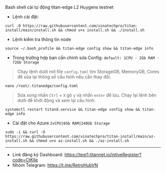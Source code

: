 Bash shell cài tự động titan-edge L2 Huygens testnet
- Lệnh cài đặt:
```
curl -O https://raw.githubusercontent.com/vinatechpro/titan-install/main/install.sh && chmod u+x install.sh && ./install.sh
```
- Lệnh kiểm tra thông tin node
```
source ~/.bash_profile && titan-edge config show && titan-edge info
```
- Trong trường hợp bạn cần chỉnh sửa Config: `default: 1CPU - 2Gb RAM - 72Gb Storage` 
> Chạy lệnh dưới mở file `config.toml` tìm StorageGB, MemoryGB, Cores để sửa lại thông số cấu hình nếu cần thay đổi.

```
nano /root/.titanedge/config.toml
```
> Sửa xong nhấn `Ctrl` + `X` gõ `y` và nhấn `enter` để lưu.
> Chạy lại lệnh bên dưới để khởi động và xem lại cấu hình.
```
systemctl restart titand.service && titan-edge config show && titan-edge info
```
- Cài đặt cho Azure `2vCPU|6Gb RAM|240Gb Storage`
```
sudo -i && curl -O https://raw.githubusercontent.com/vinatechpro/titan-install/main/az-install.sh && chmod u+x az-install.sh && ./az-install.sh
```
------------
- Link đăng ký Dashboard: https://test1.titannet.io/intiveRegister?code=CtKlIe
- Nhóm Telegram: https://t.me/RetroHubVN
